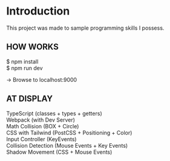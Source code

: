 # Introduction

This project was made to sample programming skills I possess.

## HOW WORKS

$ npm install
<br/>
$ npm run dev

-> Browse to localhost:9000

## AT DISPLAY

TypeScript (classes + types + getters)
<br/>
Webpack (with Dev Server)
<br/>
Math Collision (BOX + Circle)
<br/>
CSS with Tailwind (PostCSS + Positioning + Color)
<br/>
Input Controller (KeyEvents)
<br/>
Collision Detection (Mouse Events + Key Events)
<br/>
Shadow Movement (CSS + Mouse Events)
